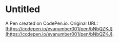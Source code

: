 # Untitled

A Pen created on CodePen.io. Original URL: [https://codepen.io/evanumber001/pen/bNbQZKJ](https://codepen.io/evanumber001/pen/bNbQZKJ).

